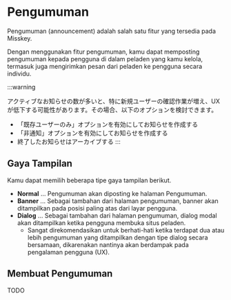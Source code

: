 # Pengumuman

Pengumuman (announcement) adalah salah satu fitur yang tersedia pada Misskey.

Dengan menggunakan fitur pengumuman, kamu dapat memposting pengumuman kepada pengguna di dalam peladen yang kamu kelola, termasuk juga mengirimkan pesan dari peladen ke pengguna secara individu.

:::warning

アクティブなお知らせの数が多いと、特に新規ユーザーの確認作業が増え、UXが低下する可能性があります。その場合、以下のオプションを検討できます。

- 「既存ユーザーのみ」オプションを有効にしてお知らせを作成する
- 「非通知」オプションを有効にしてお知らせを作成する
- 終了したお知らせはアーカイブする
  :::

## Gaya Tampilan

Kamu dapat memilih beberapa tipe gaya tampilan berikut.

- **Normal** ... Pengumuman akan diposting ke halaman Pengumuman.
- **Banner** ... Sebagai tambahan dari halaman pengumuman, banner akan ditampilkan pada posisi paling atas dari layar pengguna.
- **Dialog** ... Sebagai tambahan dari halaman pengumuman, dialog modal akan ditampilkan ketika pengguna membuka situs peladen.
  - Sangat direkomendasikan untuk berhati-hati ketika terdapat dua atau lebih pengumuman yang ditampilkan dengan tipe dialog secara bersamaan, dikarenakan nantinya akan berdampak pada pengalaman pengguna (UX).

## Membuat Pengumuman

TODO
